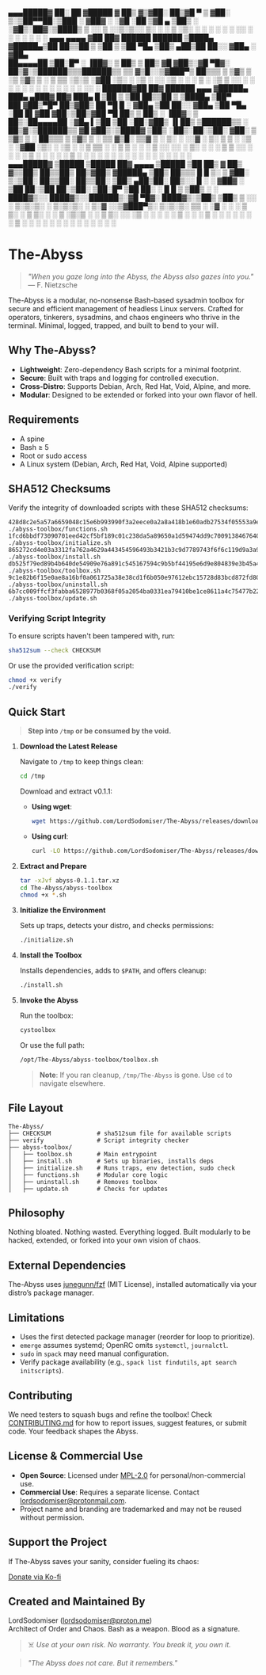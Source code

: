 ▄▄▄█████▓ ██░ ██ ▓█████ 
▓  ██▒ ▓▒▓██░ ██▒▓█   ▀ 
▒ ▓██░ ▒░▒██▀▀██░▒███ 
░ ▓██▓ ░ ░▓█ ░██ ▒▓█  ▄ 
  ▒██▒ ░ ░▓█▒░██▓░▒████▒ 
  ▒ ░░    ▒ ░░▒░▒░░ ▒░ ░ 
    ░     ▒ ░▒░ ░ ░ ░  ░ 
  ░       ░  ░░ ░   ░ 
          ░  ░  ░   ░  ░ 
 ▄▄▄       ▄▄▄▄ ▓██   ██▓  ██████   ██████ 
▒████▄    ▓█████▄▒██  ██▒▒██    ▒ ▒██    ▒ 
▒██  ▀█▄  ▒██▒ ▄██▒██ ██░░ ▓██▄   ░ ▓██▄   
 ██▄▄▄▄██ ▒██░█▀  ░ ▐██▓░  ▒   ██▒  ▒   ██▒ 
 ▓█   ▓██▒░▓█  ▀█▓░ ██▒▓░▒██████▒▒▒██████▒▒ 
 ▒▒   ▓▒█░░▒▓███▀▒ ██▒▒▒ ▒ ▒▓▒ ▒ ░▒ ▒▓▒ ▒ ░ 
  ▒   ▒▒ ░▒░▒   ░▓██ ░▒░ ░ ░▒  ░ ░░ ░▒  ░ ░ 
  ░   ▒    ░    ░▒ ▒ ░░  ░  ░  ░  ░  ░  ░ 
      ░  ░ ░     ░ ░           ░        ░
                ░░ ░ 
  ██████▓██   ██▓  ██████  ▄▄▄      ▓█████▄  ███▄ ▄███▓ ██▓ ███▄    █ 
▒██    ▒ ▒██  ██▒▒██    ▒ ▒████▄    ▒██▀ ██▌▓██▒▀█▀ ██▒▓██▒ ██ ▀█   █ 
░ ▓██▄    ▒██ ██░░ ▓██▄   ▒██  ▀█▄  ░██   █▌▓██    ▓██░▒██▒▓██  ▀█ ██▒
  ▒   ██▒ ░ ▐██▓░  ▒   ██▒░██▄▄▄▄██ ░▓█▄   ▌▒██    ▒██ ░██░▓██▒  ▐▌██▒
▒██████▒▒ ░ ██▒▓░▒██████▒▒ ▓█   ▓██▒░▒████▓ ▒██▒   ░██▒░██░▒██░   ▓██░
▒ ▒▓▒ ▒ ░  ██▒▒▒ ▒ ▒▓▒ ▒ ░ ▒▒   ▓▒█░ ▒▒▓  ▒ ░ ▒░   ░  ░░▓  ░ ▒░   ▒ ▒ 
░ ░▒  ░ ░▓██ ░▒░ ░ ░▒  ░ ░  ▒   ▒▒ ░ ░ ▒  ▒ ░  ░      ░ ▒ ░░ ░░   ░ ▒░
░  ░  ░  ▒ ▒ ░░  ░  ░  ░    ░   ▒    ░ ░  ░ ░      ░    ▒ ░   ░   ░ ░ 
      ░  ░ ░           ░        ░  ░   ░           ░    ░           ░ 
         ░ ░                         ░                       
▄▄▄█████▓ ▒█████   ▒█████   ██▓     ▄▄▄▄    ▒█████  ▒██   ██▒ 
▓  ██▒ ▓▒▒██▒  ██▒▒██▒  ██▒▓██▒    ▓█████▄ ▒██▒  ██▒▒▒ █ █ ▒░ 
▒ ▓██░ ▒░▒██░  ██▒▒██░  ██▒▒██░    ▒██▒ ▄██▒██░  ██▒░░  █   ░ 
░ ▓██▓ ░ ▒██   ██░▒██   ██░▒██░    ▒██░█▀  ▒██   ██░ ░ █ █ ▒ 
  ▒██▒ ░ ░ ████▓▒░░ ████▓▒░░██████▒░▓█  ▀█▓░ ████▓▒░▒██▒ ▒██▒ 
  ▒ ░░   ░ ▒░▒░▒░ ░ ▒░▒░▒░ ░ ▒░▓  ░░▒▓███▀▒░ ▒░▒░▒░ ▒▒ ░ ░▓ ░ 
    ░      ░ ▒ ▒░   ░ ▒ ▒░ ░ ░ ▒  ░▒░▒   ░   ░ ▒ ▒░ ░░   ░▒ ░ 
  ░      ░ ░ ░ ▒  ░ ░ ░ ▒    ░ ░    ░    ░ ░ ░ ░ ▒   ░    ░ 
             ░ ░      ░ ░      ░  ░ ░          ░ ░   ░    ░ 
                                         ░

# The-Abyss

> *"When you gaze long into the Abyss, the Abyss also gazes into you."* 
> — F. Nietzsche

The-Abyss is a modular, no-nonsense Bash-based sysadmin toolbox for secure and efficient management of headless Linux servers. Crafted for operators, tinkerers, sysadmins, and chaos engineers who thrive in the terminal. Minimal, logged, trapped, and built to bend to your will.

## Why The-Abyss?

- **Lightweight**: Zero-dependency Bash scripts for a minimal footprint.
- **Secure**: Built with traps and logging for controlled execution.
- **Cross-Distro**: Supports Debian, Arch, Red Hat, Void, Alpine, and more.
- **Modular**: Designed to be extended or forked into your own flavor of hell.

## Requirements

- A spine
- Bash ≥ 5
- Root or sudo access
- A Linux system (Debian, Arch, Red Hat, Void, Alpine supported)

## SHA512 Checksums

Verify the integrity of downloaded scripts with these SHA512 checksums:

```
428d8c2e5a57a6659048c15e6b993990f3a2eece0a2a8a418b1e60adb27534f05553a9e4e729c2ef8e165927726849a70f557fe8a9a1c6628b7ac4b34996a8ba ./abyss-toolbox/functions.sh
1fcd6bbdf73090701eed42cf5bf189c01c238da5a89650a1d59474dd9c7009138467640d229828b76606a61760ed5043ee39cd94974b45a002da77a970d32a88 ./abyss-toolbox/initialize.sh
865272cd4e03a3312fa762a4629a443454596493b3421b3c9d7789743f6f6c119d9a3a91ad2a0151906d74d02adc558adada948cdd51b9a62ef2c06715720969 ./abyss-toolbox/install.sh
db525f79ed89b4b640de54909e76a891c545167594c9b5bf44195e6d9e804839e3b45a4c73148f7c7b8a739fb6d2031b3a8421cd0acee54ed7cb72611ae64c6e ./abyss-toolbox/toolbox.sh
9c1e82b6f15e0ae8a16bf0a061725a38e38cd1f6b050e97612ebc15728d83bcd872fd803e13362e6fcc3f18e7ae82b6cd0736a41e10c8a7bbf672d95fac919a8 ./abyss-toolbox/uninstall.sh
6b7cc009ffcf3fabba6528977b0368f05a2054ba0331ea79410be1ce8611a4c75477b224ece4ec8bb14b87b866f0ce298d19f5a18cc587fcb0dae8c351e07476 ./abyss-toolbox/update.sh
```

### Verifying Script Integrity

To ensure scripts haven't been tampered with, run:

```bash
sha512sum --check CHECKSUM
```

Or use the provided verification script:

```bash
chmod +x verify
./verify
```

## Quick Start

> **Step into `/tmp` or be consumed by the void.**

1. **Download the Latest Release**

   Navigate to `/tmp` to keep things clean:

   ```bash
   cd /tmp
   ```

   Download and extract v0.1.1:

   - **Using wget**:
     ```bash
     wget https://github.com/LordSodomiser/The-Abyss/releases/download/0.1.1/abyss-0.1.1.tar.xz
     ```

   - **Using curl**:
     ```bash
     curl -LO https://github.com/LordSodomiser/The-Abyss/releases/download/0.1.1/abyss-0.1.1.tar.xz
     ```

2. **Extract and Prepare**

   ```bash
   tar -xJvf abyss-0.1.1.tar.xz
   cd The-Abyss/abyss-toolbox
   chmod +x *.sh
   ```

3. **Initialize the Environment**

   Sets up traps, detects your distro, and checks permissions:

   ```bash
   ./initialize.sh
   ```

4. **Install the Toolbox**

   Installs dependencies, adds to `$PATH`, and offers cleanup:

   ```bash
   ./install.sh
   ```

5. **Invoke the Abyss**

   Run the toolbox:

   ```bash
   cystoolbox
   ```

   Or use the full path:

   ```bash
   /opt/The-Abyss/abyss-toolbox/toolbox.sh
   ```

   > **Note**: If you ran cleanup, `/tmp/The-Abyss` is gone. Use `cd` to navigate elsewhere.

## File Layout

```
The-Abyss/
├── CHECKSUM             # sha512sum file for available scripts
├── verify               # Script integrity checker
├── abyss-toolbox/
│   ├── toolbox.sh       # Main entrypoint
│   ├── install.sh       # Sets up binaries, installs deps
│   ├── initialize.sh    # Runs traps, env detection, sudo check
│   ├── functions.sh     # Modular core logic
│   ├── uninstall.sh     # Removes toolbox
│   ├── update.sh        # Checks for updates
```

## Philosophy

Nothing bloated. Nothing wasted. Everything logged. Built modularly to be hacked, extended, or forked into your own vision of chaos.

## External Dependencies

The-Abyss uses [junegunn/fzf](https://github.com/junegunn/fzf) (MIT License), installed automatically via your distro’s package manager.

## Limitations

- Uses the first detected package manager (reorder for loop to prioritize).
- `emerge` assumes systemd; OpenRC omits `systemctl`, `journalctl`.
- `sudo` in `spack` may need manual configuration.
- Verify package availability (e.g., `spack list findutils`, `apt search initscripts`).

## Contributing

We need testers to squash bugs and refine the toolbox! Check [CONTRIBUTING.md](CONTRIBUTING.md) for how to report issues, suggest features, or submit code. Your feedback shapes the Abyss.

## License & Commercial Use

- **Open Source**: Licensed under [MPL-2.0](LICENSE) for personal/non-commercial use.
- **Commercial Use**: Requires a separate license. Contact [lordsodomiser@protonmail.com](mailto:lordsodomiser@protonmail.com).
- Project name and branding are trademarked and may not be reused without permission.

## Support the Project

If The-Abyss saves your sanity, consider fueling its chaos:

[Donate via Ko-fi](https://ko-fi.com/lordsodomiser)

## Created and Maintained By

LordSodomiser ([lordsodomiser@proton.me](mailto:lordsodomiser@proton.me))  
Architect of Order and Chaos. Bash as a weapon. Blood as a signature.

> ☠️ *Use at your own risk. No warranty. You break it, you own it.*

> *"The Abyss does not care. But it remembers."*
